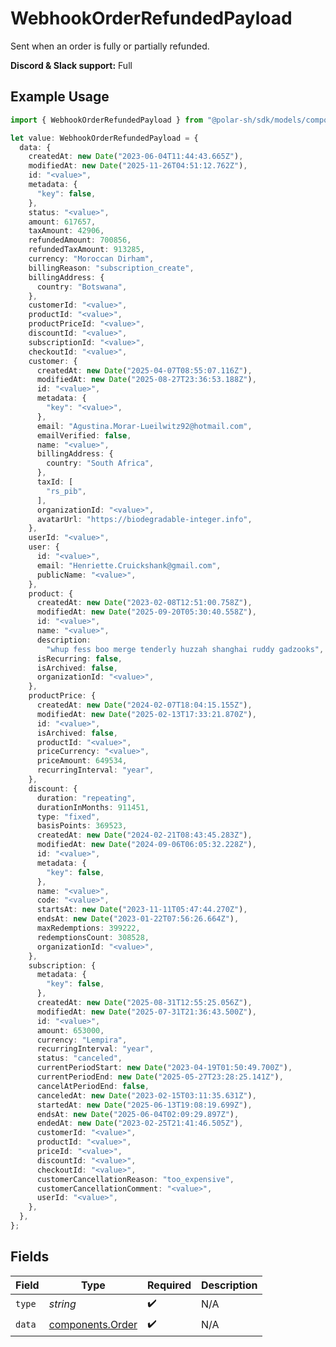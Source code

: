 # WebhookOrderRefundedPayload

Sent when an order is fully or partially refunded.

**Discord & Slack support:** Full

## Example Usage

```typescript
import { WebhookOrderRefundedPayload } from "@polar-sh/sdk/models/components";

let value: WebhookOrderRefundedPayload = {
  data: {
    createdAt: new Date("2023-06-04T11:44:43.665Z"),
    modifiedAt: new Date("2025-11-26T04:51:12.762Z"),
    id: "<value>",
    metadata: {
      "key": false,
    },
    status: "<value>",
    amount: 617657,
    taxAmount: 42906,
    refundedAmount: 700856,
    refundedTaxAmount: 913285,
    currency: "Moroccan Dirham",
    billingReason: "subscription_create",
    billingAddress: {
      country: "Botswana",
    },
    customerId: "<value>",
    productId: "<value>",
    productPriceId: "<value>",
    discountId: "<value>",
    subscriptionId: "<value>",
    checkoutId: "<value>",
    customer: {
      createdAt: new Date("2025-04-07T08:55:07.116Z"),
      modifiedAt: new Date("2025-08-27T23:36:53.188Z"),
      id: "<value>",
      metadata: {
        "key": "<value>",
      },
      email: "Agustina.Morar-Lueilwitz92@hotmail.com",
      emailVerified: false,
      name: "<value>",
      billingAddress: {
        country: "South Africa",
      },
      taxId: [
        "rs_pib",
      ],
      organizationId: "<value>",
      avatarUrl: "https://biodegradable-integer.info",
    },
    userId: "<value>",
    user: {
      id: "<value>",
      email: "Henriette.Cruickshank@gmail.com",
      publicName: "<value>",
    },
    product: {
      createdAt: new Date("2023-02-08T12:51:00.758Z"),
      modifiedAt: new Date("2025-09-20T05:30:40.558Z"),
      id: "<value>",
      name: "<value>",
      description:
        "whup fess boo merge tenderly huzzah shanghai ruddy gadzooks",
      isRecurring: false,
      isArchived: false,
      organizationId: "<value>",
    },
    productPrice: {
      createdAt: new Date("2024-02-07T18:04:15.155Z"),
      modifiedAt: new Date("2025-02-13T17:33:21.870Z"),
      id: "<value>",
      isArchived: false,
      productId: "<value>",
      priceCurrency: "<value>",
      priceAmount: 649534,
      recurringInterval: "year",
    },
    discount: {
      duration: "repeating",
      durationInMonths: 911451,
      type: "fixed",
      basisPoints: 369523,
      createdAt: new Date("2024-02-21T08:43:45.283Z"),
      modifiedAt: new Date("2024-09-06T06:05:32.228Z"),
      id: "<value>",
      metadata: {
        "key": false,
      },
      name: "<value>",
      code: "<value>",
      startsAt: new Date("2023-11-11T05:47:44.270Z"),
      endsAt: new Date("2023-01-22T07:56:26.664Z"),
      maxRedemptions: 399222,
      redemptionsCount: 308528,
      organizationId: "<value>",
    },
    subscription: {
      metadata: {
        "key": false,
      },
      createdAt: new Date("2025-08-31T12:55:25.056Z"),
      modifiedAt: new Date("2025-07-31T21:36:43.500Z"),
      id: "<value>",
      amount: 653000,
      currency: "Lempira",
      recurringInterval: "year",
      status: "canceled",
      currentPeriodStart: new Date("2023-04-19T01:50:49.700Z"),
      currentPeriodEnd: new Date("2025-05-27T23:28:25.141Z"),
      cancelAtPeriodEnd: false,
      canceledAt: new Date("2023-02-15T03:11:35.631Z"),
      startedAt: new Date("2025-06-13T19:08:19.699Z"),
      endsAt: new Date("2025-06-04T02:09:29.897Z"),
      endedAt: new Date("2023-02-25T21:41:46.505Z"),
      customerId: "<value>",
      productId: "<value>",
      priceId: "<value>",
      discountId: "<value>",
      checkoutId: "<value>",
      customerCancellationReason: "too_expensive",
      customerCancellationComment: "<value>",
      userId: "<value>",
    },
  },
};
```

## Fields

| Field                                                | Type                                                 | Required                                             | Description                                          |
| ---------------------------------------------------- | ---------------------------------------------------- | ---------------------------------------------------- | ---------------------------------------------------- |
| `type`                                               | *string*                                             | :heavy_check_mark:                                   | N/A                                                  |
| `data`                                               | [components.Order](../../models/components/order.md) | :heavy_check_mark:                                   | N/A                                                  |